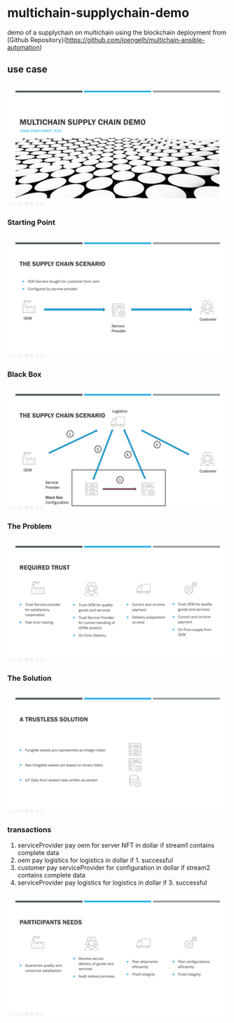 # multichain-supplychain-demo
demo of a supplychain on multichain using the blockchain deployment from [Github Repository}(https://github.com/joengelh/multichain-ansible-automation)

## use case

![Title](images/slide1.PNG)

### Starting Point

![Starting Point](images/slide2.PNG)

### Black Box

![Black Box](images/slide3.PNG)

### The Problem

![The Problem](images/slide4.PNG)

### The Solution

![The Solution](images/slide5.PNG)

### transactions
1. serviceProvider pay oem for server NFT in dollar if stream1 contains complete data
2. oem pay logistics for logistics in dollar if 1. successful
3. customer pay serviceProvider for configuration in dollar if stream2 contains complete data
4. serviceProvider pay logistics for logistics in dollar if 3. successful

![Needs Met](images/slide6.PNG)

